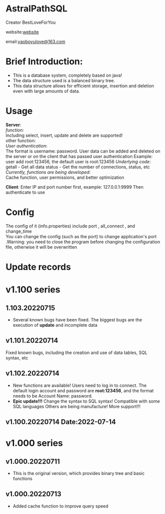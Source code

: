 # AstralPathSQL
   Creator BestLoveForYou  
   
   website:[website](http://www.godserver.cn/)  
      
   email:yaoboyulove@163.com  

# Brief Introduction:
- This is a database system, completely based on java!
- The data structure used is a balanced binary tree.
- This data structure allows for efficient storage, insertion and deletion even with large amounts of data. 

# Usage
**Server**:   
*function:*   
Including select, insert, update and delete are supported!   
other function:   
*User authentication*:    
The format is username: password. User data can be added and deleted on the server or on the client that has passed user authentication
Example: user add root:123456, the default user is root:123456
*Underlying code*:    
getall - Get all data
status - Get the number of connections, status, etc
*Currently, functions are being developed:*   
Cache function, user permissions, and better optimization

**Client**:
Enter IP and port number first, example: 127.0.0.1:9999
Then authenticate to use

# Config
The config of it (info.properties) include port , all_connect , and change_time   
You can change the config (such as the port) to change application's port .Warning: you need to close the program before changing the configuration file, otherwise it will be overwritten

# Update records

# v1.100 series

 ## 1.103.20220715
- Several known bugs have been fixed. The biggest bugs are the execution of **update** and incomplete data

 ## v1.101.20220714
Fixed known bugs, including the creation and use of data tables, SQL syntax, etc
 ## v1.102.20220714
- New functions are available! Users need to log in to connect. The default login account and password are **root:123456**, and the format needs to be
Account Name: password.
 - **Epic update!!!**
  Change the syntax to SQL syntax! Compatible with some SQL languages Others are being manufacture!
  More support!!!
 ## v1.100.20220714 Date:2022-07-14

# v1.000 series
   ## v1.000.20220711
   - This is the original version, which provides binary tree and basic functions

   ## v1.000.20220713
   - Added cache function to improve query speed


